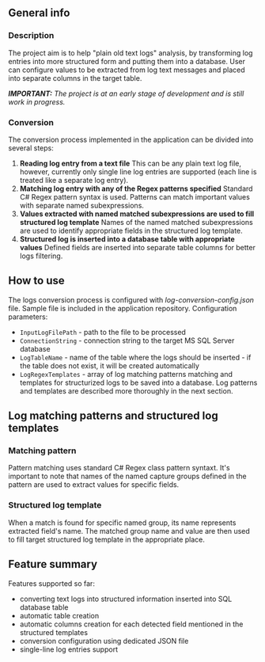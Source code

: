 ## General info

### Description
The project aim is to help "plain old text logs" analysis, by transforming log entries into more structured form and putting them into a database. User can configure values to be extracted from log text messages and placed into separate columns in the target table.

_**IMPORTANT:** The project is at an early stage of development and is still work in progress._

### Conversion
The conversion process implemented in the application can be divided into several steps:
 1. **Reading log entry from a text file**
 This can be any plain text log file, however, currently only single line log entries are supported (each line is treated like a separate log entry).
 2. **Matching log entry with any of the Regex patterns specified**
 Standard C# Regex pattern syntax is used. Patterns can match important values with separate named subexpressions. 
 3. **Values extracted with named matched subexpressions are used to fill structured log template**
 Names of the named matched subexpressions are used to identify appropriate fields in the structured log template.
 4. **Structured log is inserted into a database table with appropriate values**
 Defined fields are inserted into separate table columns for better logs filtering.


## How to use
The logs conversion process is configured with *log-conversion-config.json* file.
Sample file is included in the application repository.
Configuration parameters:
 - `InputLogFilePath` - path to the file to be processed
 - `ConnectionString` - connection string to the target MS SQL Server database
 - `LogTableName` - name of the table where the logs should be inserted - if the table does not exist, it will be created automatically
 - `LogRegexTemplates` - array of log matching patterns matching and templates for structurized logs to be saved into a database. Log patterns and templates are described more thoroughly in the next section.


## Log matching patterns and structured log templates
### Matching pattern
Pattern matching uses standard C# Regex class pattern syntaxt. It's important to note that names of the named capture groups defined in the pattern are used to extract values for specific fields.
### Structured log template
When a match is found for specific named group, its name represents extracted field's name.
The matched group name and value are then used to fill target structured log template in the appropriate place.


## Feature summary
Features supported so far:
 - converting text logs into structured information inserted into SQL database table
 - automatic table creation
 - automatic columns creation for each detected field mentioned in the structured templates
 - conversion configuration using dedicated JSON file
 - single-line log entries support
